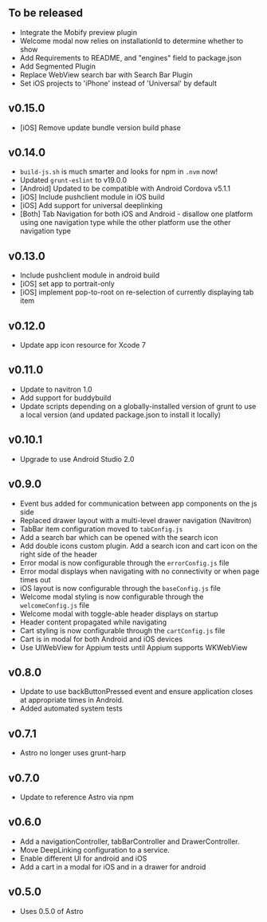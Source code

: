 ## To be released
- Integrate the Mobify preview plugin
- Welcome modal now relies on installationId to determine whether to show
- Add Requirements to README, and "engines" field to package.json
- Add Segmented Plugin
- Replace WebView search bar with Search Bar Plugin
- Set iOS projects to 'iPhone' instead of 'Universal' by default

## v0.15.0
- [iOS] Remove update bundle version build phase

## v0.14.0
- `build-js.sh` is much smarter and looks for npm in `.nvm` now!
- Updated `grunt-eslint` to v19.0.0
- [Android] Updated to be compatible with Android Cordova v5.1.1
- [iOS] Include pushclient module in iOS build
- [iOS] Add support for universal deeplinking
- [Both] Tab Navigation for both iOS and Android - disallow one platform using one navigation type while the other platform use the other navigation type

## v0.13.0
- Include pushclient module in android build
- [iOS] set app to portrait-only
- [iOS] implement pop-to-root on re-selection of currently displaying tab item

## v0.12.0
- Update app icon resource for Xcode 7

## v0.11.0
- Update to navitron 1.0
- Add support for buddybuild
- Update scripts depending on a globally-installed version of grunt to use a local version (and updated package.json to install it locally)

## v0.10.1
- Upgrade to use Android Studio 2.0

## v0.9.0
- Event bus added for communication between app components on the js side
- Replaced drawer layout with a multi-level drawer navigation (Navitron)
- TabBar item configuration moved to `tabConfig.js`
- Add a search bar which can be opened with the search icon
- Add double icons custom plugin. Add a search icon and cart icon on the right side of the header
- Error modal is now configurable through the `errorConfig.js` file
- Error modal displays when navigating with no connectivity or when page times out
- iOS layout is now configurable through the `baseConfig.js` file
- Welcome modal styling is now configurable through the `welcomeConfig.js` file
- Welcome modal with toggle-able header displays on startup
- Header content propagated while navigating
- Cart styling is now configurable through the `cartConfig.js` file
- Cart is in modal for both Android and iOS devices
- Use UIWebView for Appium tests until Appium supports WKWebView

## v0.8.0
- Update to use backButtonPressed event and ensure application closes at appropriate times in Android.
- Added automated system tests

## v0.7.1
- Astro no longer uses grunt-harp

## v0.7.0
- Update to reference Astro via npm

## v0.6.0
- Add a navigationController, tabBarController and DrawerController.
- Move DeepLinking configuration to a service.
- Enable different UI for android and iOS
- Add a cart in a modal for iOS and in a drawer for android

## v0.5.0
- Uses 0.5.0 of Astro
